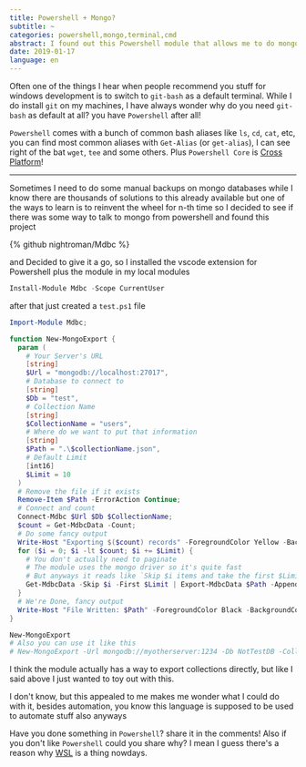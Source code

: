 ```yaml
---
title: Powershell + Mongo?
subtitle: ~
categories: powershell,mongo,terminal,cmd
abstract: I found out this Powershell module that allows me to do mongo stuff from the terminal!
date: 2019-01-17
language: en
---
```



Often one of the things I hear when people recommend you stuff for windows development is to switch to `git-bash` as a default terminal. While I do install `git` on my machines, I have always wonder why do you need `git-bash` as default at all? you have `Powershell` after all!

`Powershell` comes with a bunch of common bash aliases like `ls`, `cd`, `cat`, etc, you can find most common aliases with `Get-Alias` (or `get-alias`), I can see right of the bat `wget`, `tee` and some others. Plus `Powershell Core` is [Cross Platform](https://github.com/PowerShell/PowerShell#get-powershell)!

---
Sometimes I need to do some manual backups on mongo databases while I know there are thousands of solutions to this already available but one of the ways to learn is to reinvent the wheel for n-th time so I decided to see if there was some way to talk to mongo from powershell and found this project

{% github nightroman/Mdbc %}

and Decided to give it a go, so I installed the vscode extension for Powershell plus the module in my local modules


```powershell
Install-Module Mdbc -Scope CurrentUser
```

after that just created a `test.ps1` file

```powershell
Import-Module Mdbc;

function New-MongoExport {
  param (
    # Your Server's URL
    [string]
    $Url = "mongodb://localhost:27017",
    # Database to connect to
    [string]
    $Db = "test",
    # Collection Name
    [string] 
    $CollectionName = "users",
    # Where do we want to put that information
    [string] 
    $Path = ".\$collectionName.json",
    # Default Limit
    [int16] 
    $Limit = 10
  )
  # Remove the file if it exists
  Remove-Item $Path -ErrorAction Continue;
  # Connect and count
  Connect-Mdbc $Url $Db $CollectionName;
  $count = Get-MdbcData -Count;
  # Do some fancy output
  Write-Host "Exporting $($count) records" -ForegroundColor Yellow -BackgroundColor DarkCyan;
  for ($i = 0; $i -lt $count; $i += $Limit) {
    # You don't actually need to paginate
    # The module uses the mongo driver so it's quite fast
    # But anyways it reads like `Skip $i items and take the first $Limit items then, export those`
    Get-MdbcData -Skip $i -First $Limit | Export-MdbcData $Path -Append;
  }
  # We're Done, fancy output
  Write-Host "File Written: $Path" -ForegroundColor Black -BackgroundColor Green;
}

New-MongoExport
# Also you can use it like this
# New-MongoExport -Url mongodb://myotherserver:1234 -Db NotTestDB -CollectionName posts
```

I think the module actually has a way to export collections directly, but like I said above I just wanted to toy out with this.

I don't know, but this appealed to me makes me wonder what I could do with it, besides automation, you know this language is supposed to be used to automate stuff also anyways

Have you done something in `Powershell`? share it in the comments!
Also if you don't like `Powershell` could you share why?
I mean I guess there's a reason why [WSL](https://docs.microsoft.com/en-us/windows/wsl/faq) is a thing nowdays.
